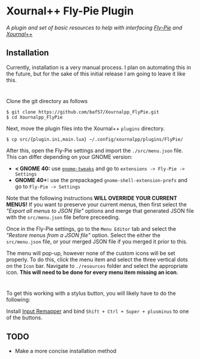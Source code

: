 # Xournal++ Fly-Pie Plugin

*A plugin and set of basic resources to help with interfacing [Fly-Pie](https://github.com/Schneegans/Fly-Pie) and [Xournal++](https://github.com/xournalpp/xournalpp)*


## Installation
Currently, installation is a very manual process. I plan on automating this in the future, but for the sake of this initial release I am going to leave it like this.

#

Clone the git directory as follows
```
$ git clone https://github.com/baf57/Xournalpp_FlyPie.git
$ cd Xournalpp_FlyPie
```

Next, move the plugin files into the Xournal++ `plugins` directory.
```
$ cp src/{plugin.ini,main.lua} ~/.config/xournalpp/plugins/FlyPie/
```
After this, open the Fly-Pie settings and import the `./src/menu.json` file. This can differ depending on your GNOME version:
* **< GNOME 40:** use [`gnome-tweaks`](https://github.com/GNOME/gnome-tweaks) and go to `extensions -> Fly-Pie -> Settings`
* **GNOME 40+:** use the prepackaged `gnome-shell-extension-prefs` and go to `Fly-Pie -> Settings`
  
Note that the following instructions **WILL OVERRIDE YOUR CURRENT MENUS!** If you want to preserve your current menus, then first select the *"Export all menus to JSON file"* options and merge that generated JSON file with the `src/menu.json` file before preceeding.

Once in the Fly-Pie settings, go to the `Menu Editor` tab and select the *"Restore menus from a JSON file"* option. Select the either the `src/menu.json` file, or your merged JSON file if you merged it prior to this.

The menu will pop-up, however none of the custom icons will be set properly. To do this, click the menu item and select the three vertical dots on the `Icon` bar. Navigate to `./resources` folder and select the appropriate icon. **This will need to be done for every menu item missing an icon**.
#
To get this working with a stylus button, you will likely have to do the following:

Install [Input Remapper](https://github.com/sezanzeb/input-remapper) and bind `Shift + Ctrl + Super + plusminus` to one of the buttons.


## TODO
* Make a more concise installation method
